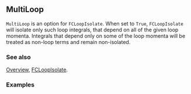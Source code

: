 ## MultiLoop

`MultiLoop` is an option for `FCLoopIsolate`. When set to `True`, `FCLoopIsolate` will isolate only such loop integrals, that depend on all of the given loop momenta. Integrals that depend only on some of the loop momenta will be treated as non-loop terms and remain non-isolated.

### See also

[Overview](Extra/FeynCalc.md), [FCLoopIsolate](FCLoopIsolate.md).

### Examples
